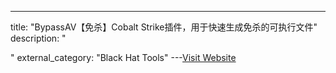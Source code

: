 ---
title: "BypassAV【免杀】Cobalt Strike插件，用于快速生成免杀的可执行文件"
description: "

"
external_category: "Black Hat Tools"
---[Visit Website](https://github.com/hack2fun/BypassAV)

